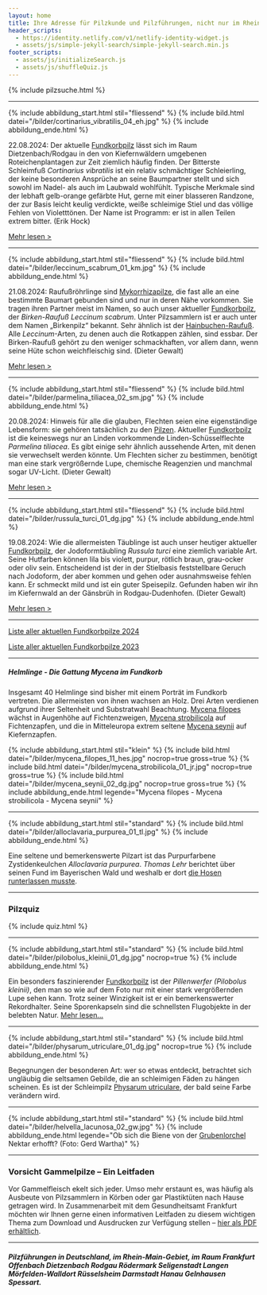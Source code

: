 ```yaml
---
layout: home
title: Ihre Adresse für Pilzkunde und Pilzführungen, nicht nur im Rhein-Main-Gebiet
header_scripts:
  - https://identity.netlify.com/v1/netlify-identity-widget.js
  - assets/js/simple-jekyll-search/simple-jekyll-search.min.js
footer_scripts:
  - assets/js/initializeSearch.js
  - assets/js/shuffleQuiz.js
---
```

{% include pilzsuche.html %}

- - -

{% include abbildung_start.html stil="fliessend" %}
{% include bild.html datei="/bilder/cortinarius_vibratilis_04_eh.jpg" %}
{% include abbildung_ende.html %}

22.08.2024: Der aktuelle [Fundkorbpilz](AA "Glossar-") lässt sich im Raum Dietzenbach/Rodgau in den von Kiefernwäldern umgebenen Roteichenplantagen zur Zeit ziemlich häufig finden. Der Bitterste Schleimfuß *Cortinarius vibratilis* ist ein relativ schmächtiger Schleierling, der keine besonderen Ansprüche an seine Baumpartner stellt und sich sowohl im Nadel- als auch im Laubwald wohlfühlt. Typische Merkmale sind der lebhaft gelb-orange gefärbte Hut, gerne mit einer blasseren Randzone, der zur Basis leicht keulig verdickte, weiße schleimige Stiel und das völlige Fehlen von Violetttönen. Der Name ist Programm: er ist in allen Teilen extrem bitter. (Erik Hock)

[Mehr lesen >](/pilze/cortinarius-vibratilis-gallen-schleimfuß-bitterster-schleimfuß)

<div style="clear:  both"></div>

- - -

{% include abbildung_start.html stil="fliessend" %}
{% include bild.html datei="/bilder/leccinum_scabrum_01_km.jpg" %}
{% include abbildung_ende.html %}

21.08.2024: Raufußröhrlinge sind [Mykorrhizapilze](Mykorrhiza "Glossar"), die fast alle an eine bestimmte Baumart gebunden sind und nur in deren Nähe vorkommen. Sie tragen ihren Partner meist im Namen, so auch unser aktueller [Fundkorbpilz](AA "Glossar-"), der *Birken-Raufuß Leccinum scabrum*. Unter Pilzsammlern ist er auch unter dem Namen „Birkenpilz“ bekannt. Sehr ähnlich ist der [Hainbuchen-Raufuß](/pilze/leccinum-pseudoscabrum-hainbuchenraufuß). Alle *Leccinum*-Arten, zu denen auch die Rotkappen zählen, sind essbar. Der Birken-Raufuß gehört zu den weniger schmackhaften, vor allem dann, wenn seine Hüte schon weichfleischig sind. (Dieter Gewalt)

[Mehr lesen >](/pilze/leccinum-scabrum-birken-raufuß-birkenpilz)

<div style="clear:  both"></div>

- - -

{% include abbildung_start.html stil="fliessend" %}
{% include bild.html datei="/bilder/parmelina_tiliacea_02_sm.jpg" %}
{% include abbildung_ende.html %}

20.08.2024: Hinweis für alle die glauben, Flechten seien eine eigenständige Lebensform: sie gehören tatsächlich zu den <ins>Pilzen</ins>. Aktueller [Fundkorbpilz](AA "Glossar-") ist die keineswegs nur an Linden vorkommende Linden-Schüsselflechte *Parmelina tiliacea*. Es gibt einige sehr ähnlich aussehende Arten, mit denen sie verwechselt werden könnte. Um Flechten sicher zu bestimmen, benötigt man eine stark vergrößernde Lupe, chemische Reagenzien und manchmal sogar UV-Licht. (Dieter Gewalt)

[Mehr lesen >](/pilze/parmelina-tiliacea-linden-schüsselflechte)

<div style="clear:  both"></div>

- - -

{% include abbildung_start.html stil="fliessend" %}
{% include bild.html datei="/bilder/russula_turci_01_dg.jpg" %}
{% include abbildung_ende.html %}

19.08.2024: Wie die allermeisten Täublinge ist auch unser heutiger aktueller [Fundkorbpilz](AA "Glossar-"), der Jodoformtäubling *Russula turci* eine ziemlich variable Art. Seine Hutfarben können lila bis violett, purpur, rötlich braun, grau-ocker oder oliv sein. Entscheidend ist der in der Stielbasis feststellbare Geruch nach Jodoform, der aber kommen und gehen oder ausnahmsweise fehlen kann. Er schmeckt mild und ist ein guter Speisepilz. Gefunden haben wir ihn im Kiefernwald an der Gänsbrüh in Rodgau-Dudenhofen. (Dieter Gewalt)

[Mehr lesen >](/pilze/russula-turci-jodoformtäubling)

<div style="clear:  both"></div>

- - -

[Liste aller aktuellen Fundkorbpilze 2024](/artikel/liste-aller-aktuellen-fundkorbpilze-2024.html)

[Liste aller aktuellen Fundkorbpilze 2023](/artikel/liste-aller-aktuellen-fundkorbpilze-2023.html)

- - -

##### Helmlinge - Die Gattung *Mycena* im Fundkorb

Insgesamt 40 Helmlinge sind bisher mit einem Porträt im Fundkorb vertreten. Die allermeisten von ihnen wachsen an Holz. Drei Arten verdienen aufgrund ihrer Seltenheit und Substratwahl Beachtung. [Mycena filopes](/pilze/mycena-filopes-zerbrechlicher-fadenhelmling) wächst in Augenhöhe auf Fichtenzweigen, [Mycena strobilicola](/pilze/mycena-strobilicola-fichtenzapfenhelmling) auf Fichtenzapfen, und die in Mitteleuropa extrem seltene [Mycena seynii](/pilze/mycena-seynii-mediterraner-kiefernzapfenhelmling) auf Kiefernzapfen.

{% include abbildung_start.html stil="klein" %}
{% include bild.html datei="/bilder/mycena_filopes_11_hes.jpg" nocrop=true gross=true %}
{% include bild.html datei="/bilder/mycena_strobilicola_01_jr.jpg" nocrop=true gross=true %}
{% include bild.html datei="/bilder/mycena_seynii_02_dg.jpg" nocrop=true gross=true %}
{% include abbildung_ende.html legende="Mycena filopes - Mycena strobilicola - Mycena seynii" %}

- - -

{% include abbildung_start.html stil="standard" %}
{% include bild.html datei="/bilder/alloclavaria_purpurea_01_tl.jpg" %}
{% include abbildung_ende.html %}

Eine seltene und bemerkenswerte Pilzart ist das Purpurfarbene Zystidenkeulchen *Alloclavaria purpurea*. *Thomas Lehr* berichtet über seinen Fund im Bayerischen Wald und weshalb er dort [die Hosen runterlassen musste](/pilze/alloclavaria-purpurea-purpurfarbenes-zystidenkeulchen).

- - -

### Pilzquiz

{% include quiz.html %}

- - -

{% include abbildung_start.html stil="standard" %}
{% include bild.html datei="/bilder/pilobolus_kleinii_01_dg.jpg" nocrop=true %}
{% include abbildung_ende.html %}

Ein besonders faszinierender [Fundkorbpilz](AA "Glossar-") ist der *Pillenwerfer (Pilobolus kleinii)*, den man so wie auf dem Foto nur mit einer stark vergrößernden Lupe sehen kann. Trotz seiner Winzigkeit ist er ein bemerkenswerter Rekordhalter. Seine Sporenkapseln sind die schnellsten Flugobjekte in der belebten Natur. [Mehr lesen...](/pilze/pilobolus-kleinii-pillenwerfer)

- - -

{% include abbildung_start.html stil="standard" %}
{% include bild.html datei="/bilder/physarum_utriculare_01_dg.jpg" nocrop=true %}
{% include abbildung_ende.html %}

Begegnungen der besonderen Art: wer so etwas entdeckt, betrachtet sich ungläubig die seltsamen Gebilde, die an schleimigen Fäden zu hängen scheinen. Es ist der Schleimpilz [Physarum utriculare](/pilze/physarum-utriculare-fadenfruchtschleimpilz), der bald seine Farbe verändern wird.

- - -

{% include abbildung_start.html stil="standard" %}
{% include bild.html datei="/bilder/helvella_lacunosa_02_gw.jpg" %}
{% include abbildung_ende.html legende="Ob sich die Biene von der <a href='/pilze/helvella-lacunosa-grubenlorchel'>Grubenlorchel</a> Nektar erhofft?  (Foto: Gerd Wartha)" %}

- - -

### Vorsicht Gammelpilze – Ein Leitfaden

Vor Gammelfleisch ekelt sich jeder. Umso mehr erstaunt es, was häufig als Ausbeute von Pilzsammlern in Körben oder gar Plastiktüten nach Hause getragen wird. In Zusammenarbeit mit dem Gesundheitsamt Frankfurt möchten wir Ihnen gerne einen informativen Leitfaden zu diesem wichtigen Thema zum Download und Ausdrucken zur Verfügung stellen – [hier als PDF erhältlich](/assets/docs/Fundkorb.de-Gammelpilze.pdf).

- - -

##### Pilzführungen in Deutschland, im Rhein-Main-Gebiet, im Raum Frankfurt Offenbach Dietzenbach Rodgau Rödermark Seligenstadt Langen Mörfelden-Walldort Rüsselsheim Darmstadt Hanau Gelnhausen Spessart.